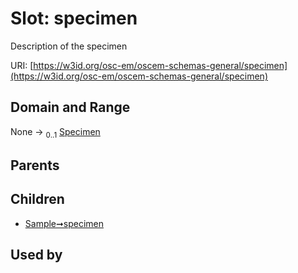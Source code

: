 
# Slot: specimen

Description of the specimen

URI: [https://w3id.org/osc-em/oscem-schemas-general/specimen](https://w3id.org/osc-em/oscem-schemas-general/specimen)


## Domain and Range

None &#8594;  <sub>0..1</sub> [Specimen](Specimen.md)

## Parents


## Children

 *  [Sample➞specimen](Sample_specimen.md)

## Used by


